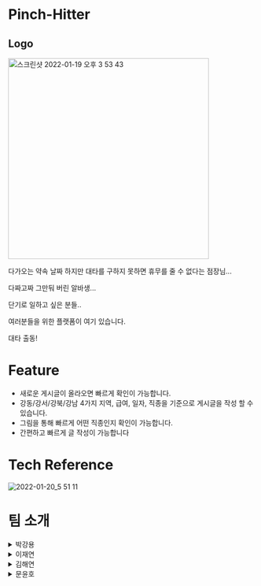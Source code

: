 # Pinch-Hitter

## Logo
<img width="408" alt="스크린샷 2022-01-19 오후 3 53 43" src="https://user-images.githubusercontent.com/82024154/151428543-e3ad08b9-cf9f-48ef-a17c-b65f8e6ec203.png">

다가오는 약속 날짜 하지만 대타를 구하지 못하면 휴무를 줄 수 없다는 점장님...

다짜고짜 그만둬 버린 알바생...

단기로 일하고 싶은 분들..

여러분들을 위한 플랫폼이 여기 있습니다.

대타 출동!

# Feature

 * 새로운 게시글이 올라오면 빠르게 확인이 가능합니다.
 * 강동/강서/강북/강남 4가지 지역, 급여, 일자, 직종을 기준으로 게시글을 작성 할 수 있습니다.
 * 그림을 통해 빠르게 어떤 직종인지 확인이 가능합니다.
 * 간편하고 빠르게 글 작성이 가능합니다

# Tech Reference

 ![2022-01-20_5 51 11](https://user-images.githubusercontent.com/82024154/151430043-488bbc69-1133-41b2-8a2e-5501f8ea505b.png)
 
 
 
# 팀 소개
 <details>
<summary>박강용</summary>

position : back-end

Stack : Node.js, mysql, express, dotenv, Sequelize, JWT, AWS(CodePipeline, CloudFront, CodeDeploy, CodeBuild)
</details>



<details>
<summary>이재연</summary>

position : back-end

Stack : Node.js, mysql, express, dotenv, Sequelize, JWT, AWS(CodePipeline, CloudFront, CodeDeploy, CodeBuild)
</details>



<details>
<summary>김해연</summary>

Position: front-end

Stack : React, Redux, JS, styled-component, axios, React-Hooks
</details>



<details>
<summary>문윤호</summary>

Position: front-end

Stack : React, Redux, JS, styled-component, axios, React-Hooks
</details>
